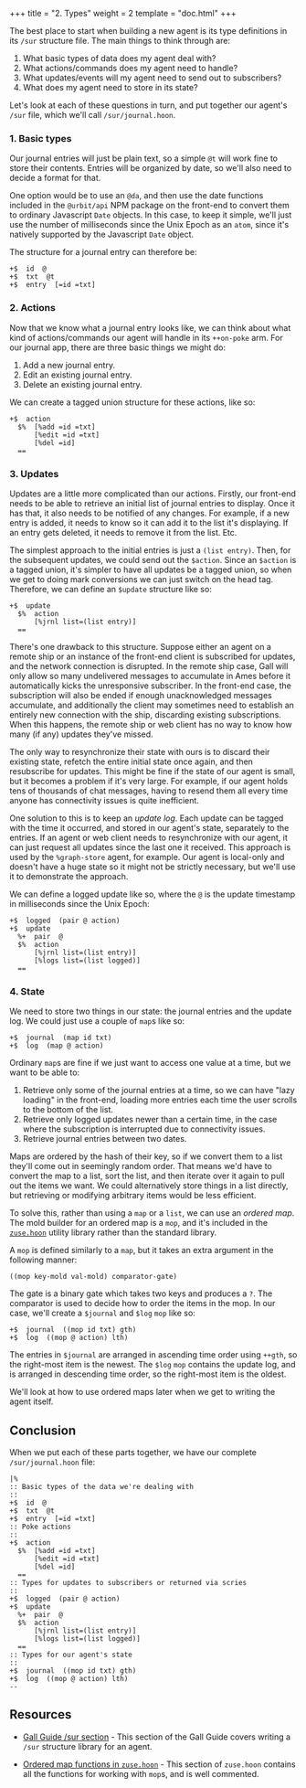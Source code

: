 +++
title = "2. Types"
weight = 2
template = "doc.html"
+++

The best place to start when building a new agent is its type definitions in its
`/sur` structure file. The main things to think through are:

1. What basic types of data does my agent deal with?
2. What actions/commands does my agent need to handle?
3. What updates/events will my agent need to send out to subscribers?
4. What does my agent need to store in its state?

Let's look at each of these questions in turn, and put together our agent's
`/sur` file, which we'll call `/sur/journal.hoon`.

### 1. Basic types

Our journal entries will just be plain text, so a simple `@t` will work fine to
store their contents. Entries will be organized by date, so we'll also need to
decide a format for that.

One option would be to use an `@da`, and then use the date functions included
in the `@urbit/api` NPM package on the front-end to convert them to ordinary
Javascript `Date` objects. In this case, to keep it simple, we'll just use the
number of milliseconds since the Unix Epoch as an `atom`, since it's natively
supported by the Javascript `Date` object.

The structure for a journal entry can therefore be:

```hoon
+$  id  @
+$  txt  @t
+$  entry  [=id =txt]
```

### 2. Actions

Now that we know what a journal entry looks like, we can think about what kind
of actions/commands our agent will handle in its `++on-poke` arm. For our
journal app, there are three basic things we might do:

1. Add a new journal entry.
2. Edit an existing journal entry.
3. Delete an existing journal entry.

We can create a tagged union structure for these actions, like so:

```hoon
+$  action
  $%  [%add =id =txt]
      [%edit =id =txt]
      [%del =id]
  ==
```

### 3. Updates

Updates are a little more complicated than our actions. Firstly, our front-end
needs to be able to retrieve an initial list of journal entries to display. Once
it has that, it also needs to be notified of any changes. For example, if a new
entry is added, it needs to know so it can add it to the list it's displaying.
If an entry gets deleted, it needs to remove it from the list. Etc.

The simplest approach to the initial entries is just a `(list entry)`. Then, for
the subsequent updates, we could send out the `$action`. Since an `$action` is a
tagged union, it's simpler to have all updates be a tagged union, so when we get
to doing mark conversions we can just switch on the head tag. Therefore, we can
define an `$update` structure like so:

```hoon
+$  update
  $%  action
      [%jrnl list=(list entry)]
  ==
```

There's one drawback to this structure. Suppose either an agent on a remote ship
or an instance of the front-end client is subscribed for updates, and the
network connection is disrupted. In the remote ship case, Gall will only allow
so many undelivered messages to accumulate in Ames before it automatically kicks
the unresponsive subscriber. In the front-end case, the subscription will also
be ended if enough unacknowledged messages accumulate, and additionally the
client may sometimes need to establish an entirely new connection with the ship,
discarding existing subscriptions. When this happens, the remote ship or web
client has no way to know how many (if any) updates they've missed.

The only way to resynchronize their state with ours is to discard their existing
state, refetch the entire initial state once again, and then resubscribe for
updates. This might be fine if the state of our agent is small, but it becomes a
problem if it's very large. For example, if our agent holds tens of thousands of
chat messages, having to resend them all every time anyone has connectivity
issues is quite inefficient.

One solution to this is to keep an _update log_. Each update can be tagged with
the time it occurred, and stored in our agent's state, separately to the
entries. If an agent or web client needs to resynchronize with our agent, it can
just request all updates since the last one it received. This approach is used
by the `%graph-store` agent, for example. Our agent is local-only and doesn't
have a huge state so it might not be strictly necessary, but we'll use it to
demonstrate the approach.

We can define a logged update like so, where the `@` is the update timestamp in
milliseconds since the Unix Epoch:

```hoon
+$  logged  (pair @ action)
+$  update
  %+  pair  @
  $%  action
      [%jrnl list=(list entry)]
      [%logs list=(list logged)]
  ==
```

### 4. State

We need to store two things in our state: the journal entries and the update
log. We could just use a couple of `map`s like so:

```hoon
+$  journal  (map id txt)
+$  log  (map @ action)
```

Ordinary `map`s are fine if we just want to access one value at a time, but we
want to be able to:

1. Retrieve only some of the journal entries at a time, so we can have "lazy
   loading" in the front-end, loading more entries each time the user scrolls to
   the bottom of the list.
2. Retrieve only logged updates newer than a certain time, in the case where the
   subscription is interrupted due to connectivity issues.
3. Retrieve journal entries between two dates.

Maps are ordered by the hash of their key, so if we convert them to a list
they'll come out in seemingly random order. That means we'd have to convert the
map to a list, sort the list, and then iterate over it again to pull out the
items we want. We could alternatively store things in a list directly, but
retrieving or modifying arbitrary items would be less efficient.

To solve this, rather than using a `map` or a `list`, we can use an _ordered
map_. The mold builder for an ordered map is a `mop`, and it's included in the
[`zuse.hoon`](https://github.com/urbit/urbit/blob/master/pkg/arvo/sys/zuse.hoon#L5284)
utility library rather than the standard library.

A `mop` is defined similarly to a `map`, but it takes an extra argument in the
following manner:

```hoon
((mop key-mold val-mold) comparator-gate)
```

The gate is a binary gate which takes two keys and produces a `?`. The
comparator is used to decide how to order the items in the mop. In our case,
we'll create a `$journal` and `$log` `mop` like so:

```hoon
+$  journal  ((mop id txt) gth)
+$  log  ((mop @ action) lth)
```

The entries in `$journal` are arranged in ascending time order using `++gth`, so
the right-most item is the newest. The `$log` `mop` contains the update log, and
is arranged in descending time order, so the right-most item is the oldest.

We'll look at how to use ordered maps later when we get to writing the agent
itself.

## Conclusion

When we put each of these parts together, we have our complete
`/sur/journal.hoon` file:

```hoon
|%
:: Basic types of the data we're dealing with
::
+$  id  @
+$  txt  @t
+$  entry  [=id =txt]
:: Poke actions
::
+$  action
  $%  [%add =id =txt]
      [%edit =id =txt]
      [%del =id]
  ==
:: Types for updates to subscribers or returned via scries
::
+$  logged  (pair @ action)
+$  update
  %+  pair  @
  $%  action
      [%jrnl list=(list entry)]
      [%logs list=(list logged)]
  ==
:: Types for our agent's state
::
+$  journal  ((mop id txt) gth)
+$  log  ((mop @ action) lth)
--
```

## Resources

- [Gall Guide /sur section](/docs/userspace/gall-guide/7-sur-and-marks#sur) -
  This section of the Gall Guide covers writing a `/sur` structure library for
  an agent.

- [Ordered map functions in
  `zuse.hoon`](https://github.com/urbit/urbit/blob/master/pkg/arvo/sys/zuse.hoon#L5284-L5688) -
  This section of `zuse.hoon` contains all the functions for working with
  `mop`s, and is well commented.
